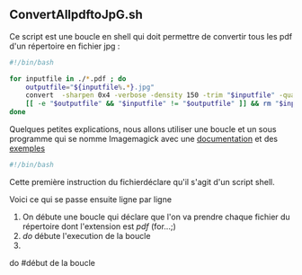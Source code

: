 ## ConvertAllpdftoJpG.sh 

Ce script est une boucle en shell qui doit permettre de convertir tous les pdf d'un répertoire en fichier jpg : 

```bash 
#!/bin/bash

for inputfile in ./*.pdf ; do
    outputfile="${inputfile%.*}.jpg"
    convert  -sharpen 0x4 -verbose -density 150 -trim "$inputfile" -quality 100  -resize 900x900 "$outputfile" &&
    [[ -e "$outputfile" && "$inputfile" != "$outputfile" ]] && rm "$inputfile"
done
```

Quelques petites explications, nous allons utiliser une boucle et un sous programme qui se nomme Imagemagick avec une [documentation](https://imagemagick.org/script/command-line-options.php) et des [exemples](https://legacy.imagemagick.org/Usage/) 


```bash 
#!/bin/bash
```
Cette première instruction du fichierdéclare qu'il s'agit d'un script shell.

Voici ce qui se passe ensuite ligne par ligne 
1. On débute une boucle qui déclare que l'on va prendre chaque fichier du répertoire dont l'extension est _pdf_ (for...;) 
2. *do* débute l'execution de la boucle
3. 
do #début de la boucle
